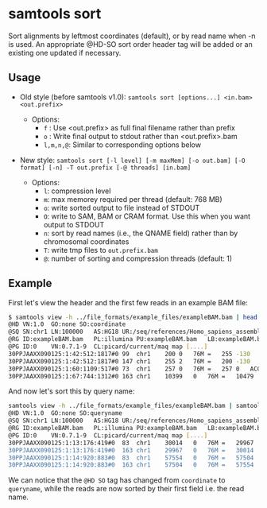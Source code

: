 samtools sort
============
Sort alignments by leftmost coordinates (default), or by read name when -n is
used. An  appropriate  @HD-SO  sort  order header tag will be added or an
existing one updated if necessary.

## Usage

* Old style (before samtools v1.0): 
`samtools sort [options...] <in.bam> <out.prefix>`
    * Options:
      * `f`      : Use <out.prefix> as full final filename rather than prefix
      * `o`      : Write final output to stdout rather than <out.prefix>.bam
      * `l,m,n,@`: Similar to corresponding options below

* New style:
`samtools sort [-l level] [-m maxMem] [-o out.bam] [-O format] [-n] -T out.prefix [-@ threads] [in.bam]`
    * Options:
      * `l`: compression level
      * `m`: max memorey required per thread (default: 768 MB)
      * `o`: write sorted output to file instead of STDOUT
      * `O`: write to SAM, BAM or CRAM format. Use this when you want output to
      STDOUT
      * `n`: sort by read names (i.e., the QNAME field) rather than by
      chromosomal coordinates
      * `T`: write tmp files to `out.prefix.bam`
      * `@`: number of sorting and compression threads (default: 1)

## Example

First let's view the header and the first few reads in an example BAM file:

```bash
$ samtools view -h ../file_formats/example_files/exampleBAM.bam | head -n 8
@HD	VN:1.0	GO:none	SO:coordinate
@SQ	SN:chr1	LN:100000	AS:HG18	UR:/seq/references/Homo_sapiens_assembly18/v0/Homo_sapiens_assembly18.fasta	M5:9ebc6df9496613f373e73396d5b3b6b6	SP:Homo sapiens
@RG	ID:exampleBAM.bam	PL:illumina	PU:exampleBAM.bam	LB:exampleBAM.bam	SM:exampleBAM.bam
@PG	ID:0	VN:0.7.1-9	CL:picard/current/maq map [....]
30PPJAAXX090125:1:42:512:1817#0	99	chr1	200	0	76M	=	255	-130	ACCCTAACCCTAACCCTAACCCTAACCATAACCCTAAGACTAACCCTAAACCTAACCCTCATAATCGAAATACAAC	BBBBC@C?AABCBB<63>=B@>+B9-9+)2B8,+@327B5A>90((>-+''3?(/'''A)(''19('7.,**%)3:	PG:Z:0	RG:Z:exampleBAM.bam	SM:Z:exampleBAM.bam
30PPJAAXX090125:1:42:512:1817#0	147	chr1	255	2	76M	=	200	-130	CAACCCCAGCCCAAACCCGAACCCAAACCCGAACCCGAACCCTAACCCAACCCCCAACCCCAACCCTAACCCTAAC	2+&:A=4?'8@'%2'=>B3A3<A='A=A9>&>;A?A,@&>A?1A:AAB5=&9>7&:,@A<*70@B=9:0>@@2;=3	PG:Z:0	RG:Z:exampleBAM.bam	SM:Z:exampleBAM.bam
30PPJAAXX090125:1:60:1109:517#0	73	chr1	257	0	76M	=	257	0	ACCCTAACCCTAAACATAAACCTAACCCTAACCTGAACCTTATCCAGAACCCCAACTCGAACAAAAGTCGTAACCT	===<4:67(=>@>B?>BB=;::87=?9@B?=((*>1@6B:)8'85%%=,+(-7923%7<,0)4/'-1(.('02-9'	PG:Z:0	RG:Z:exampleBAM.bam	SM:Z:exampleBAM.bam
30PPJAAXX090125:1:67:744:1312#0	163	chr1	10399	0	76M	=	10479	-155	GGAAATTTACAAGGAACAAATGTGAAGCACAACATTTAGGTTTTAAAAATCAAGCGAATAAATACAGAAGGTGGAG	):CCBAABBBCCBC?=-=CC=@A?ACCB==CCC:ABBBBC=B@BA=ABCCBCCACC-=CCBCCCBCB2>><22BAB	PG:Z:0	RG:Z:exampleBAM.bam	SM:Z:exampleBAM.bam
```

And now let's sort this by query name:

```bash
samtools view -h ../file_formats/example_files/exampleBAM.bam | samtools sort -n -O sam -T aln.qsort | head -n 8
@HD	VN:1.0	GO:none	SO:queryname
@SQ	SN:chr1	LN:100000	AS:HG18	UR:/seq/references/Homo_sapiens_assembly18/v0/Homo_sapiens_assembly18.fasta	M5:9ebc6df9496613f373e73396d5b3b6b6	SP:Homo sapiens
@RG	ID:exampleBAM.bam	PL:illumina	PU:exampleBAM.bam	LB:exampleBAM.bam	SM:exampleBAM.bam
@PG	ID:0	VN:0.7.1-9	CL:picard/current/maq map [....]
30PPJAAXX090125:1:13:176:419#0	83	chr1	30014	0	76M	=	29967	-122	GATGAGAACTCAGTGCTGGCTGACACCCTGATGGCACCTTACAGAGGACCAGTTAGGCTGTGCCAACTCCTGACCT	6:<AA=7+:)??8?5?=5=A@=?A69A4A@BB?(@4@@B?AAA?B87;?AB:BBC6?>?7B=?>B5;AAAB<<BAB	PG:Z:0	RG:Z:exampleBAM.bam	SM:Z:exampleBAM.bam
30PPJAAXX090125:1:13:176:419#0	163	chr1	29967	0	76M	=	30014	-122	CTGCCATGTGAGCTTGGAAGCAGAGCCATCCACACAGCTGAGCCCTAGATGAGAACGCAGTGCTGGCTGACACCCT	B@27@BCCCBCACB=CBBBB9CB@8/BBC@)7AB;ABBC>>>>BACB=?>;BA>@:?>9B9>3?BA=B<B=B'6-@	PG:Z:0	RG:Z:exampleBAM.bam	SM:Z:exampleBAM.bam
30PPJAAXX090125:1:14:920:883#0	83	chr1	57554	0	76M	=	57504	-125	AATTGAAATGGCTCTCAACTCATGCCCAGAAGTCAGTGTTCAGTCTCTCACCTGGCAGATAGCAACTTAGAAAGAT	A=5:B?A?;A@@<@>@>@B<B@@B?:A?B@?B@A@BABA<B@BA:<>=1:B?;BBBBB:@BBA7?BBB>2BCCBCA	PG:Z:0	RG:Z:exampleBAM.bam	SM:Z:exampleBAM.bam
30PPJAAXX090125:1:14:920:883#0	163	chr1	57504	0	76M	=	57554	-125	TTCACTGCAAAACTTCTTGAAACAGTACTTATTTTCTCTCCTCCATACACAATTGAAATGGCTCTCAACTCATGCC	;@CCCCCBCACC?CACCCACCCCCCCCCBCCCCCCCCCBCCCCB5BCCBBCACCC@BCCCACBCCBBCC?BCCA@<	PG:Z:0	RG:Z:exampleBAM.bam	SM:Z:exampleBAM.bam
```

We can notice that the `@HD SO` tag has changed from `coordinate` to `queryname`,
while the reads are now sorted by their first field i.e. the read name.
